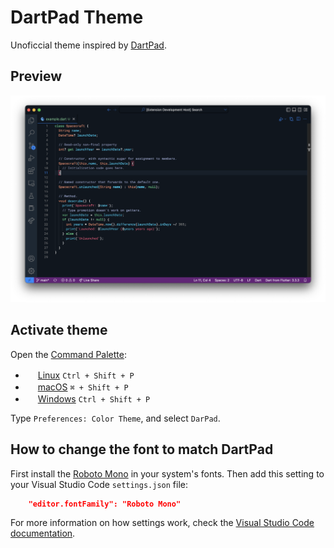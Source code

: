 # DartPad Theme

Unoficcial theme inspired by [DartPad](https://www.dartpad.dev/).

## Preview

![Dark theme preview](images/preview-dark.png)

## Activate theme

Open the [Command Palette](https://code.visualstudio.com/api/ux-guidelines/command-palette):

  - <img src="https://www.kernel.org/theme/images/logos/favicon.png" width=16 height=16/> <a href="https://code.visualstudio.com/shortcuts/keyboard-shortcuts-linux.pdf">Linux</a> `Ctrl + Shift + P`
  - <img src="https://developer.apple.com/favicon.ico" width=16 height=16/> <a href="https://code.visualstudio.com/shortcuts/keyboard-shortcuts-macos.pdf">macOS</a> `⌘ + Shift + P`
  - <img src="https://www.microsoft.com/favicon.ico" width=16 height=16/> <a href="https://code.visualstudio.com/shortcuts/keyboard-shortcuts-windows.pdf">Windows</a> `Ctrl + Shift + P`

Type `Preferences: Color Theme`, and select `DarPad`.

## How to change the font to match DartPad

First install the [Roboto Mono](https://fonts.google.com/specimen/Roboto+Mono) in your system's fonts. Then add this setting to your Visual Studio Code `settings.json` file:

```json
    "editor.fontFamily": "Roboto Mono"
```

For more information on how settings work, check the [Visual Studio Code documentation](https://code.visualstudio.com/docs/getstarted/settings).
